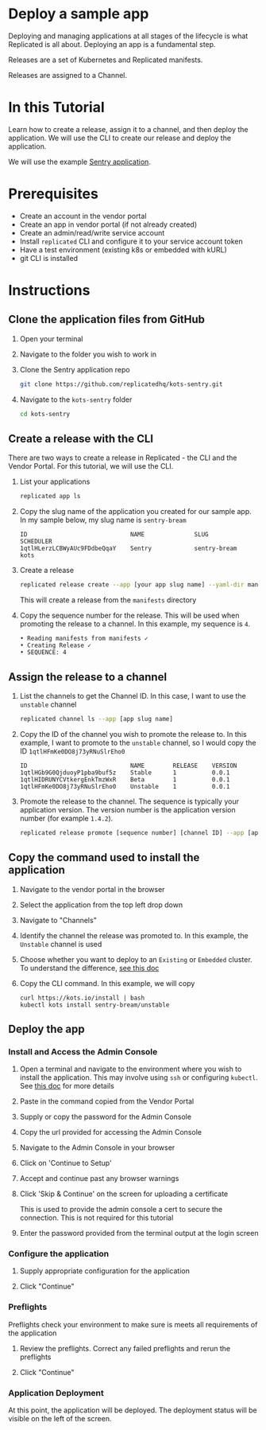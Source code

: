 # Deploy a sample app

Deploying and managing applications at all stages of the lifecycle is what Replicated is all about. Deploying an app is a fundamental step.

Releases are a set of Kubernetes and Replicated manifests.

Releases are assigned to a Channel.

# In this Tutorial

Learn how to create a release, assign it to a channel, and then deploy the application. We will use the CLI to create our release and deploy the application.

We will use the example [Sentry application](https://github.com/replicatedhq/kots-sentry).

# Prerequisites

* Create an account in the vendor portal
* Create an app in vendor portal (if not already created)
* Create an admin/read/write service account
* Install `replicated` CLI and configure it to your service account token
* Have a test environment (existing k8s or embedded with kURL)
* git CLI is installed

# Instructions

## Clone the application files from GitHub

1. Open your terminal

1. Navigate to the folder you wish to work in

1. Clone the Sentry application repo

    ```sh
    git clone https://github.com/replicatedhq/kots-sentry.git
    ```

1. Navigate to the `kots-sentry` folder

    ```sh
    cd kots-sentry
    ```

## Create a release with the CLI

There are two ways to create a release in Replicated - the CLI and the Vendor Portal. For this tutorial, we will use the CLI.

1. List your applications

    ```sh
    replicated app ls
    ```

1. Copy the slug name of the application you created for our sample app. In my sample below, my slug name is `sentry-bream`

    ```
    ID                             NAME              SLUG                      SCHEDULER
    1qtlHLerzLCBWyAUc9FDdbeQqaY    Sentry            sentry-bream              kots
    ```

1. Create a release

    ```sh
    replicated release create --app [your app slug name] --yaml-dir manifests
    ```

    This will create a release from the `manifests` directory

1. Copy the sequence number for the release. This will be used when promoting the release to a channel. In this example, my sequence is `4`.

    ```
    • Reading manifests from manifests ✓
    • Creating Release ✓
    • SEQUENCE: 4
    ```

## Assign the release to a channel

1. List the channels to get the Channel ID. In this case, I want to use the `unstable` channel

    ```sh
    replicated channel ls --app [app slug name]
    ```

1. Copy the ID of the channel you wish to promote the release to. In this example, I want to promote to the `unstable` channel, so I would copy the ID `1qtlHFmKe0DO8j73yRNuSlrEho0`

    ```
    ID                             NAME        RELEASE    VERSION
    1qtlHGb9G0QjduoyP1pba9buf5z    Stable      1          0.0.1
    1qtlHIDRUNYCVtkergEnkTmzWxR    Beta        1          0.0.1
    1qtlHFmKe0DO8j73yRNuSlrEho0    Unstable    1          0.0.1
    ```

1. Promote the release to the channel. The sequence is typically your application version. The version number is the application version number (for example `1.4.2`).

    ```sh
    replicated release promote [sequence number] [channel ID] --app [app slug name] --version [app version number]
    ```

## Copy the command used to install the application

1. Navigate to the vendor portal in the browser

1. Select the application from the top left drop down

1. Navigate to "Channels"

1. Identify the channel the release was promoted to. In this example, the `Unstable` channel is used

1. Choose whether you want to deploy to an `Existing` or `Embedded` cluster. To understand the difference, [see this doc](todo)

1. Copy the CLI command. In this example, we will copy

    ```
    curl https://kots.io/install | bash
    kubectl kots install sentry-bream/unstable
    ```

## Deploy the app

### Install and Access the Admin Console

1. Open a terminal and navigate to the environment where you wish to install the application. This may involve using `ssh` or configuring `kubectl`. See [this doc](todo) for more details

1. Paste in the command copied from the Vendor Portal

1. Supply or copy the password for the Admin Console

1. Copy the url provided for accessing the Admin Console

1. Navigate to the Admin Console in your browser

1. Click on 'Continue to Setup'

1. Accept and continue past any browser warnings

1. Click 'Skip & Continue' on the screen for uploading a certificate

    This is used to provide the admin console a cert to secure the connection. This is not required for this tutorial

1. Enter the password provided from the terminal output at the login screen

### Configure the application

1. Supply appropriate configuration for the application

1. Click "Continue"

### Preflights

Preflights check your environment to make sure is meets all requirements of the application

1. Review the preflights. Correct any failed preflights and rerun the preflights

1. Click "Continue"

### Application Deployment

At this point, the application will be deployed. The deployment status will be visible on the left of the screen.
